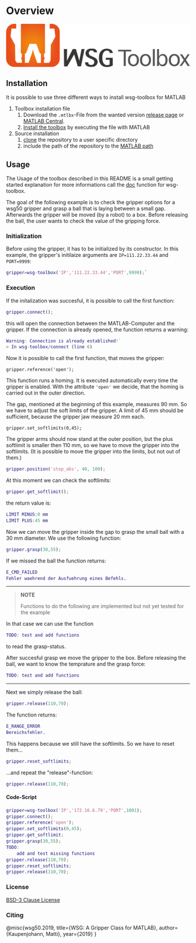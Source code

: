# Overview

![word-and-design-mark-logo](/logo/wsg-toolbox_word_and_design_mark.png)

## Installation

It is possible to use three different ways to install wsg-toolbox for MATLAB

1. Toolbox installation file
   1. Download the ```.mtlbx```-File from the wanted version [release page](link_release) or [MATLAB Central](link0_matlab_central).
   2. [Install the toolbox](link_install_tb) by executing the file with MATLAB
2. Source installation
   1. [clone](link_clone) the repository to a user specific directory
   2. include the path of the repository to the [MATLAB path](link_include_path)

## Usage

The Usage of the toolbox described in this README is a small getting started explanation for more informations call the [doc](link_doc) function for wsg-toolbox.

The goal of the following example is to check the gripper options for a wsg50 gripper and grasp a ball that is laying between a small gap. Afterwards the gripper will be moved (by a robot) to a box. Before releasing the ball, the user wants to check the value of the gripping force.

### Initialization

Before using the gripper, it has to be initialized by its constructor. In this example, the gripper's initilaize arguments are `IP=111.22.33.44` and `PORT=9999`:

```matlab
gripper=wsg-toolbox('IP','111.22.33.44','PORT',9999);`
```

### Execution

If the initalization was succesful, it is possible to call the first function:

```matlab
gripper.connect();
```

this will open the connection between the MATLAB-Computer and the gripper. If the connection is already opened, the function returns a warning:

```matlab
Warning: Connection is already established!` 
> In wsg-toolbox/connect (line 6) 
```

Now it is possible to call the first function, that moves the gripper:

```maltab
gripper.reference('open');
```

This function runs a homing. It is executed automatically every time the gripper is enabled. With the attribute `'open'` we decide, that the homing is carried out in the outer direction.

The gap, mentioned at the beginning of this example, measures 90 mm. So we have to adjust the soft limits of the gripper. A limit of 45 mm should be sufficient, because the gripper jaw measure 20 mm each.

```maltab
gripper.set_softlimits(0,45);
```

The gripper arms should now stand at the outer position, but the plus softlimit is smaller then 110 mm, so we have to move the gripper into the softlimits. (It is possible to move the gripper into the limits, but not out of them.)

```matlab
gripper.position('stop_abs', 40, 100);
```

At this moment we can check the softlimits:

```matlab
gripper.get_softlimit();
```

the return value is:

```matlab
LIMIT MINUS:0 mm
LIMIT PLUS:45 mm
```

Now we can move the gripper inside the gap to grasp the small ball with a 30 mm diameter. We use the following function:

```matlab
gripper.grasp(30,55);
```

If we missed the ball the function returns:

```matlab
E_CMD_FAILED
Fehler waehrend der Ausfuehrung eines Befehls.
```

---

>**NOTE**
>
>Functions to do the following are implemented but not yet tested for the example
>

In that case we can use the function

```matlab
TODO: test and add functions
```

to read the grasp-status.

After succesful grasp we move the gripper to the box. Before releasing the ball, we want to know the temprature and the grasp force:

```matlab
TODO: test and add functions
```

---


Next we simply release the ball:

```matlab
gripper.release(110,70);
```

The function returns:

```matlab
E_RANGE_ERROR
Bereichsfehler.
```

This happens because we still have the softlimits. So we have to reset them...

```matlab
gripper.reset_softlimits;
```

...and repeat the "release"-function:

```matlab
gripper.release(110,70);
```

#### Code-Script

```matlab
gripper=wsg-toolbox('IP','172.16.6.79','PORT',1001);
gripper.connect();
gripper.reference('open');
gripper.set_softlimits(0,45);
gripper.get_softlimit;
gripper.grasp(30,55);
TODO:
    add and test missing functions
gripper.release(110,70);
gripper.reset_softlimits;
gripper.release(110,70);
```

### License

[BSD-3 Clause License](LICENSE)

### Citing

@misc{wsg50.2019, title={WSG: A Gripper Class for MATLAB}, author={Kaupenjohann, Matti}, year={2019} }

[link_release]: https://i.imgur.com/OvMZBs9.jpeg
[link0_matlab_central]: https://i.imgur.com/OvMZBs9.jpeg
[link_install_tb]: https://de.mathworks.com/help/matlab/ref/matlab.addons.toolbox.installtoolbox.html
[link_clone]: https://docs.github.com/en/github/creating-cloning-and-archiving-repositories/cloning-a-repository
[link_include_path]: https://de.mathworks.com/help/matlab/ref/path.html
[link_doc]: https://de.mathworks.com/help/matlab/ref/doc.html
